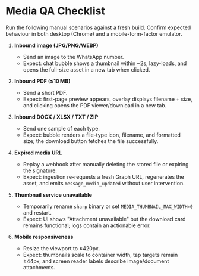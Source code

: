 # Media QA Checklist

Run the following manual scenarios against a fresh build. Confirm expected
behaviour in both desktop (Chrome) and a mobile-form-factor emulator.

1. **Inbound image (JPG/PNG/WEBP)**
   - Send an image to the WhatsApp number.
   - Expect: chat bubble shows a thumbnail within ~2s, lazy-loads, and opens the
     full-size asset in a new tab when clicked.

2. **Inbound PDF (≤10 MB)**
   - Send a short PDF.
   - Expect: first-page preview appears, overlay displays filename + size, and
     clicking opens the PDF viewer/download in a new tab.

3. **Inbound DOCX / XLSX / TXT / ZIP**
   - Send one sample of each type.
   - Expect: bubble renders a file-type icon, filename, and formatted size; the
     download button fetches the file successfully.

4. **Expired media URL**
   - Replay a webhook after manually deleting the stored file or expiring the
     signature.
   - Expect: ingestion re-requests a fresh Graph URL, regenerates the asset, and
     emits `message_media_updated` without user intervention.

5. **Thumbnail service unavailable**
   - Temporarily rename `sharp` binary or set `MEDIA_THUMBNAIL_MAX_WIDTH=0` and
     restart.
   - Expect: UI shows "Attachment unavailable" but the download card remains
     functional; logs contain an actionable error.

6. **Mobile responsiveness**
   - Resize the viewport to ≤420px.
   - Expect: thumbnails scale to container width, tap targets remain ≥44px, and
     screen reader labels describe image/document attachments.
